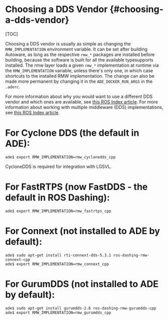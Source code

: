 Choosing a DDS Vendor {#choosing-a-dds-vendor}
==============================================

[TOC]

Choosing a DDS vendor is usually as simple as changing the `RMW_IMPLEMENTATION` environment variable. It can be set after building Autoware, as long as the respective `rmw_*` packages are installed before building, because the software is built for all the available typesupports installed. The rmw layer loads a given `rmw_*` implementation at runtime via the `RMW_IMPLEMENTATION` variable, unless there's only one, in which case shortcuts to the installed RMW implementation. The change can also be made more permanent by changing it in the `ADE_DOCKER_RUN_ARGS` in the `.aderc`.

For more information about why you would want to use a different DDS vendor and which ones are available, see [this ROS Index article](https://index.ros.org/doc/ros2/Concepts/About-Different-Middleware-Vendors/).
For more information about working with multiple middleware (DDS) implementations, see [this ROS Index article](https://index.ros.org/doc/ros2/Tutorials/Working-with-multiple-RMW-implementations/).

# For Cyclone DDS (the default in ADE):

```
ade$ export RMW_IMPLEMENTATION=rmw_cyclonedds_cpp
```
CycloneDDS is required for integration with LGSVL.

# For FastRTPS (now FastDDS - the default in ROS Dashing):
```
ade$ export RMW_IMPLEMENTATION=rmw_fastrtps_cpp
```

# For Connext (not installed to ADE by default):
```
ade$ sudo apt-get install rti-connext-dds-5.3.1 ros-dashing-rmw-connext-cpp
ade$ export RMW_IMPLEMENTATION=rmw_connext_cpp
```

# For GurumDDS (not installed to ADE by default):
```
ade$ sudo apt-get install gurumdds-2.6 ros-dashing-rmw-gurumdds-cpp
ade$ export RMW_IMPLEMENTATION=rmw_gurumdds_cpp
```
